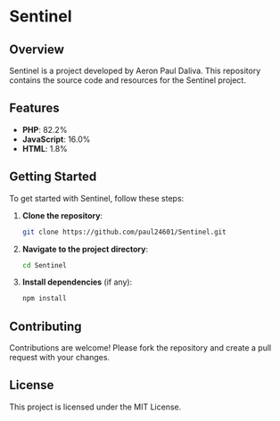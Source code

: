 # Sentinel

## Overview
Sentinel is a project developed by Aeron Paul Daliva. This repository contains the source code and resources for the Sentinel project.

## Features
- **PHP**: 82.2%
- **JavaScript**: 16.0%
- **HTML**: 1.8%

## Getting Started
To get started with Sentinel, follow these steps:
1. **Clone the repository**:
    ```bash
    git clone https://github.com/paul24601/Sentinel.git
    ```
2. **Navigate to the project directory**:
    ```bash
    cd Sentinel
    ```
3. **Install dependencies** (if any):
    ```bash
    npm install
    ```

## Contributing
Contributions are welcome! Please fork the repository and create a pull request with your changes.

## License
This project is licensed under the MIT License.
